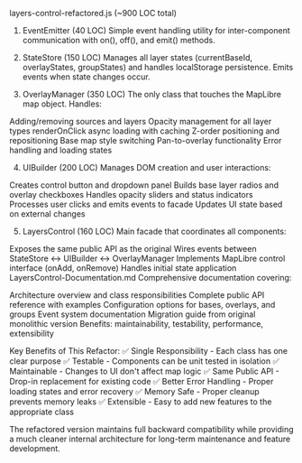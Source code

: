 layers-control-refactored.js (~900 LOC total)

1. EventEmitter (40 LOC)
Simple event handling utility for inter-component communication with on(), off(), and emit() methods.

2. StateStore (150 LOC)
Manages all layer states (currentBaseId, overlayStates, groupStates) and handles localStorage persistence. Emits events when state changes occur.

3. OverlayManager (350 LOC)
The only class that touches the MapLibre map object. Handles:

Adding/removing sources and layers
Opacity management for all layer types
renderOnClick async loading with caching
Z-order positioning and repositioning
Base map style switching
Pan-to-overlay functionality
Error handling and loading states

4. UIBuilder (200 LOC)
Manages DOM creation and user interactions:

Creates control button and dropdown panel
Builds base layer radios and overlay checkboxes
Handles opacity sliders and status indicators
Processes user clicks and emits events to facade
Updates UI state based on external changes

5. LayersControl (160 LOC)
Main facade that coordinates all components:

Exposes the same public API as the original
Wires events between StateStore ↔ UIBuilder ↔ OverlayManager
Implements MapLibre control interface (onAdd, onRemove)
Handles initial state application
LayersControl-Documentation.md
Comprehensive documentation covering:

Architecture overview and class responsibilities
Complete public API reference with examples
Configuration options for bases, overlays, and groups
Event system documentation
Migration guide from original monolithic version
Benefits: maintainability, testability, performance, extensibility

Key Benefits of This Refactor:
✅ Single Responsibility - Each class has one clear purpose
✅ Testable - Components can be unit tested in isolation
✅ Maintainable - Changes to UI don't affect map logic
✅ Same Public API - Drop-in replacement for existing code
✅ Better Error Handling - Proper loading states and error recovery
✅ Memory Safe - Proper cleanup prevents memory leaks
✅ Extensible - Easy to add new features to the appropriate class

The refactored version maintains full backward compatibility while providing a much cleaner internal architecture for long-term maintenance and feature development.